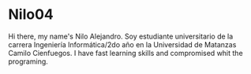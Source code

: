 # Nilo04
Hi there, my name's Nilo Alejandro. Soy estudiante universitario de la carrera Ingeniería Informática/2do año en la Universidad de Matanzas Camilo Cienfuegos. I have fast learning skills and compromised whit the programing.
